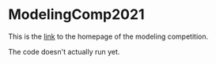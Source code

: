 # ModelingComp2021

This is the [link](https://coral.ise.lehigh.edu/~mopta/competition) to the homepage of the modeling competition. 

The code doesn't actually run yet. 

